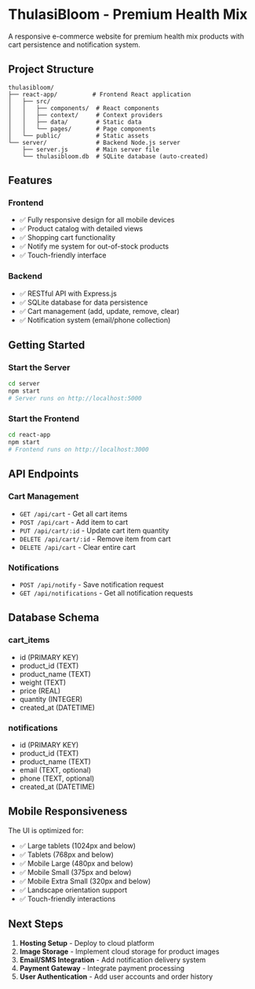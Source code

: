 # ThulasiBloom - Premium Health Mix

A responsive e-commerce website for premium health mix products with cart persistence and notification system.

## Project Structure

```
thulasibloom/
├── react-app/          # Frontend React application
│   ├── src/
│   │   ├── components/  # React components
│   │   ├── context/     # Context providers
│   │   ├── data/        # Static data
│   │   └── pages/       # Page components
│   └── public/          # Static assets
└── server/              # Backend Node.js server
    ├── server.js        # Main server file
    └── thulasibloom.db  # SQLite database (auto-created)
```

## Features

### Frontend
- ✅ Fully responsive design for all mobile devices
- ✅ Product catalog with detailed views
- ✅ Shopping cart functionality
- ✅ Notify me system for out-of-stock products
- ✅ Touch-friendly interface

### Backend
- ✅ RESTful API with Express.js
- ✅ SQLite database for data persistence
- ✅ Cart management (add, update, remove, clear)
- ✅ Notification system (email/phone collection)

## Getting Started

### Start the Server
```bash
cd server
npm start
# Server runs on http://localhost:5000
```

### Start the Frontend
```bash
cd react-app
npm start
# Frontend runs on http://localhost:3000
```

## API Endpoints

### Cart Management
- `GET /api/cart` - Get all cart items
- `POST /api/cart` - Add item to cart
- `PUT /api/cart/:id` - Update cart item quantity
- `DELETE /api/cart/:id` - Remove item from cart
- `DELETE /api/cart` - Clear entire cart

### Notifications
- `POST /api/notify` - Save notification request
- `GET /api/notifications` - Get all notification requests

## Database Schema

### cart_items
- id (PRIMARY KEY)
- product_id (TEXT)
- product_name (TEXT)
- weight (TEXT)
- price (REAL)
- quantity (INTEGER)
- created_at (DATETIME)

### notifications
- id (PRIMARY KEY)
- product_id (TEXT)
- product_name (TEXT)
- email (TEXT, optional)
- phone (TEXT, optional)
- created_at (DATETIME)

## Mobile Responsiveness

The UI is optimized for:
- ✅ Large tablets (1024px and below)
- ✅ Tablets (768px and below)
- ✅ Mobile Large (480px and below)
- ✅ Mobile Small (375px and below)
- ✅ Mobile Extra Small (320px and below)
- ✅ Landscape orientation support
- ✅ Touch-friendly interactions

## Next Steps

1. **Hosting Setup** - Deploy to cloud platform
2. **Image Storage** - Implement cloud storage for product images
3. **Email/SMS Integration** - Add notification delivery system
4. **Payment Gateway** - Integrate payment processing
5. **User Authentication** - Add user accounts and order history